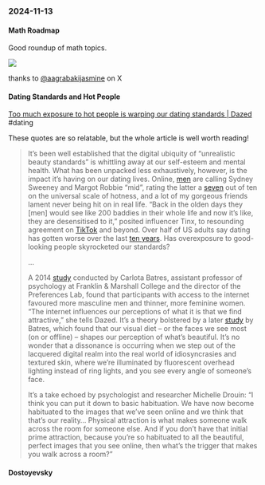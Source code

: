 ### 2024-11-13
#### Math Roadmap

Good roundup of math topics.

![](https://x.com/hamptonism/status/1844439915863605700)

thanks to [@aagrabakijasmine](https://x.com/aagrabakijasmin) on X

#### Dating Standards and Hot People

[Too much exposure to hot people is warping our dating standards | Dazed](https://www.dazeddigital.com/beauty/article/65066/1/too-much-exposure-to-hot-people-is-warping-our-dating-standards) #dating 

These quotes are so relatable, but the whole article is well worth reading!

> It’s been well established that the digital ubiquity of “unrealistic beauty standards” is whittling away at our self-esteem and mental health. What has been unpacked less exhaustively, however, is the impact it’s having on our dating lives. Online, [men](https://vm.tiktok.com/ZGdRhNEyo/) are calling Sydney Sweeney and Margot Robbie “mid”, rating the latter a [seven](https://x.com/bizlet7/status/1678930051960635394?lang=en) out of ten on the universal scale of hotness, and a lot of my gorgeous friends lament never being hit on in real life. “Back in the olden days they [men] would see like 200 baddies in their whole life and now it’s like, they are desensitised to it,” posited influencer Tinx, to resounding agreement on [TikTok](https://www.tiktok.com/@itsmetinxpodcast/video/7427904253299019050) and beyond. Over half of US adults say dating has gotten worse over the last [ten years](https://www.pewresearch.org/social-trends/2020/08/20/nearly-half-of-u-s-adults-say-dating-has-gotten-harder-for-most-people-in-the-last-10-years/). Has overexposure to good-looking people skyrocketed our standards?
> 
> …
> 
> A 2014 [study](https://news.st-andrews.ac.uk/archive/casting-the-net/) conducted by Carlota Batres, assistant professor of psychology at Franklin & Marshall College and the director of the Preferences Lab, found that participants with access to the internet favoured more masculine men and thinner, more feminine women. “The internet influences our perceptions of what it is that we find attractive,” she tells Dazed. It’s a theory bolstered by a later [study](https://link.springer.com/article/10.1007/s12110-017-9289-8#:~:text=Such%20distinctions%20would%20help%20us,in%20facial%20preferences%20across%20populations.) by Batres, which found that our visual diet – or the faces we see most (on or offline) – shapes our perception of what’s beautiful. It’s no wonder that a dissonance is occurring when we step out of the lacquered digital realm into the real world of idiosyncrasies and textured skin, where we’re illuminated by fluorescent overhead lighting instead of ring lights, and you see every angle of someone’s face.
>
> It’s a take echoed by psychologist and researcher Michelle Drouin: “I think you can put it down to basic habituation. We have now become habituated to the images that we’ve seen online and we think that that’s our reality… Physical attraction is what makes someone walk across the room for someone else. And if you don’t have that initial prime attraction, because you’re so habituated to all the beautiful, perfect images that you see online, then what’s the trigger that makes you walk across a room?”

#### Dostoyevsky